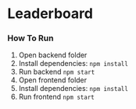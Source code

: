 # Leaderboard

### How To Run

1. Open backend folder
2. Install dependencies: `npm install`
3. Run backend `npm start`
4. Open frontend folder
5. Install dependencies: `npm install`
6. Run frontend `npm start`
